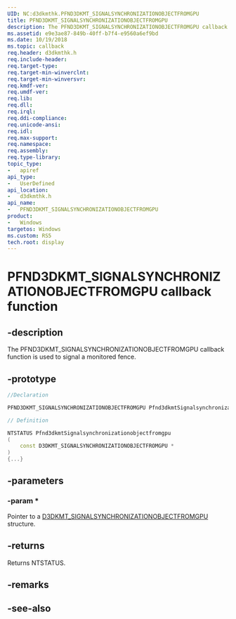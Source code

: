 ```yaml
---
UID: NC:d3dkmthk.PFND3DKMT_SIGNALSYNCHRONIZATIONOBJECTFROMGPU
title: PFND3DKMT_SIGNALSYNCHRONIZATIONOBJECTFROMGPU
description: The PFND3DKMT_SIGNALSYNCHRONIZATIONOBJECTFROMGPU callback function is used to signal a monitored fence.
ms.assetid: e9e3ae87-849b-40ff-b7f4-e9560a6ef9bd
ms.date: 10/19/2018
ms.topic: callback
req.header: d3dkmthk.h
req.include-header:
req.target-type:
req.target-min-winverclnt:
req.target-min-winversvr:
req.kmdf-ver:
req.umdf-ver:
req.lib:
req.dll:
req.irql: 
req.ddi-compliance:
req.unicode-ansi:
req.idl:
req.max-support:
req.namespace:
req.assembly:
req.type-library: 
topic_type: 
-	apiref
api_type: 
-	UserDefined
api_location: 
-	d3dkmthk.h
api_name: 
-	PFND3DKMT_SIGNALSYNCHRONIZATIONOBJECTFROMGPU
product:
-	Windows
targetos: Windows
ms.custom: RS5
tech.root: display
---
```


# PFND3DKMT_SIGNALSYNCHRONIZATIONOBJECTFROMGPU callback function

## -description

The PFND3DKMT_SIGNALSYNCHRONIZATIONOBJECTFROMGPU callback function is used to signal a monitored fence.

## -prototype

```cpp
//Declaration

PFND3DKMT_SIGNALSYNCHRONIZATIONOBJECTFROMGPU Pfnd3dkmtSignalsynchronizationobjectfromgpu; 

// Definition

NTSTATUS Pfnd3dkmtSignalsynchronizationobjectfromgpu 
(
	const D3DKMT_SIGNALSYNCHRONIZATIONOBJECTFROMGPU *
)
{...}

```

## -parameters

### -param * 

Pointer to a [D3DKMT_SIGNALSYNCHRONIZATIONOBJECTFROMGPU](ns-d3dkmthk-_d3dkmt_signalsynchronizationobjectfromgpu.md) structure.

## -returns

Returns NTSTATUS.


## -remarks




## -see-also
